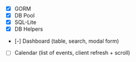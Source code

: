 - [x] GORM
- [x] DB Pool
- [x] SQL-Lite
- [x] DB Helpers
- [-] Dashboard (table, search, modal form)
- [ ] Calendar (list of events, client refresh + scroll)
